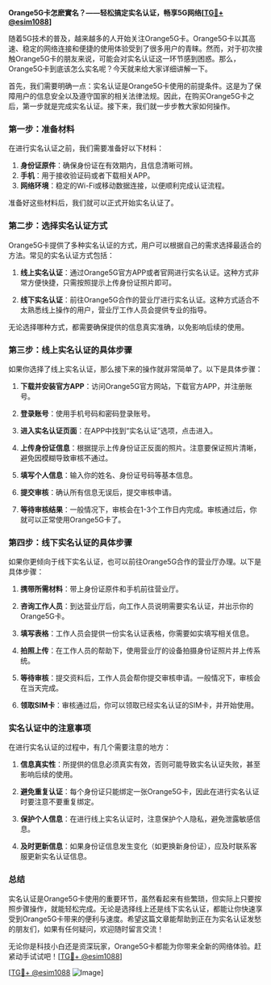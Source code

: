 **Orange5G卡怎麽實名？——轻松搞定实名认证，畅享5G网络[[TG💪+ @esim1088](https://t.me/s/esim1088)]**

随着5G技术的普及，越来越多的人开始关注Orange5G卡。Orange5G卡以其高速、稳定的网络连接和便捷的使用体验受到了很多用户的青睐。然而，对于初次接触Orange5G卡的朋友来说，可能会对实名认证这一环节感到困惑。那么，Orange5G卡到底该怎么实名呢？今天就来给大家详细讲解一下。

首先，我们需要明确一点：实名认证是Orange5G卡使用的前提条件。这是为了保障用户的信息安全以及遵守国家的相关法律法规。因此，在购买Orange5G卡之后，第一步就是完成实名认证。接下来，我们就一步步教大家如何操作。

### 第一步：准备材料

在进行实名认证之前，我们需要准备好以下材料：

1. **身份证原件**：确保身份证在有效期内，且信息清晰可辨。
2. **手机**：用于接收验证码或者下载相关APP。
3. **网络环境**：稳定的Wi-Fi或移动数据连接，以便顺利完成认证流程。

准备好这些材料后，我们就可以正式开始实名认证了。

### 第二步：选择实名认证方式

Orange5G卡提供了多种实名认证的方式，用户可以根据自己的需求选择最适合的方法。常见的实名认证方式包括：

1. **线上实名认证**：通过Orange5G官方APP或者官网进行实名认证。这种方式非常方便快捷，只需按照提示上传身份证照片即可。
   
2. **线下实名认证**：前往Orange5G合作的营业厅进行实名认证。这种方式适合不太熟悉线上操作的用户，营业厅工作人员会提供专业的指导。

无论选择哪种方式，都需要确保提供的信息真实准确，以免影响后续的使用。

### 第三步：线上实名认证的具体步骤

如果你选择了线上实名认证，那么接下来的操作就非常简单了。以下是具体步骤：

1. **下载并安装官方APP**：访问Orange5G官方网站，下载官方APP，并注册账号。
   
2. **登录账号**：使用手机号码和密码登录账号。

3. **进入实名认证页面**：在APP中找到“实名认证”选项，点击进入。

4. **上传身份证信息**：根据提示上传身份证正反面的照片。注意要保证照片清晰，避免因模糊导致审核不通过。

5. **填写个人信息**：输入你的姓名、身份证号码等基本信息。

6. **提交审核**：确认所有信息无误后，提交审核申请。

7. **等待审核结果**：一般情况下，审核会在1-3个工作日内完成。审核通过后，你就可以正常使用Orange5G卡了。

### 第四步：线下实名认证的具体步骤

如果你更倾向于线下实名认证，也可以前往Orange5G合作的营业厅办理。以下是具体步骤：

1. **携带所需材料**：带上身份证原件和手机前往营业厅。

2. **咨询工作人员**：到达营业厅后，向工作人员说明需要实名认证，并出示你的Orange5G卡。

3. **填写表格**：工作人员会提供一份实名认证表格，你需要如实填写相关信息。

4. **拍照上传**：在工作人员的帮助下，使用营业厅的设备拍摄身份证照片并上传系统。

5. **等待审核**：提交资料后，工作人员会帮你提交审核申请。一般情况下，审核会在当天完成。

6. **领取SIM卡**：审核通过后，你可以领取已经实名认证的SIM卡，并开始使用。

### 实名认证中的注意事项

在进行实名认证的过程中，有几个需要注意的地方：

1. **信息真实性**：所提供的信息必须真实有效，否则可能导致实名认证失败，甚至影响后续的使用。

2. **避免重复认证**：每个身份证只能绑定一张Orange5G卡，因此在进行实名认证时要注意不要重复绑定。

3. **保护个人信息**：在进行线上实名认证时，注意保护个人隐私，避免泄露敏感信息。

4. **及时更新信息**：如果身份证信息发生变化（如更换新身份证），应及时联系客服更新实名认证信息。

### 总结

实名认证是Orange5G卡使用的重要环节，虽然看起来有些繁琐，但实际上只要按照步骤操作，就能轻松完成。无论是选择线上还是线下实名认证，都能让你快速享受到Orange5G卡带来的便利与速度。希望这篇文章能帮助到正在为实名认证发愁的朋友们，如果有任何疑问，欢迎随时留言交流！

无论你是科技小白还是资深玩家，Orange5G卡都能为你带来全新的网络体验。赶紧动手试试吧！[[TG💪+ @esim1088](https://t.me/s/esim1088)]

[[TG💪+ @esim1088](https://t.me/s/esim1088) ![Image](https://i.postimg.cc/4NQfJmqS/Snipaste-2025-05-13-00-14-12.png)]